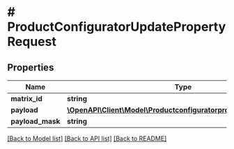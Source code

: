 # # ProductConfiguratorUpdatePropertyRequest


## Properties 


Name | Type | Description | Notes
------------ | ------------- | ------------- | -------------
**matrix_id**| **string** |   | [optional]
**payload**| [**\OpenAPI\Client\Model\ProductconfiguratorpropertyUpdatePayload**](ProductconfiguratorpropertyUpdatePayload.md) |   | [optional]
**payload_mask**| **string** |   | [optional]


[[Back to Model list]](../../README.md#models) [[Back to API list]](../../README.md#endpoints) [[Back to README]](../../README.md)

